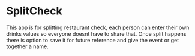 # SplitCheck

This app is for splitting restaurant check, each person can enter their own drinks values so everyone doesnt have to share that. 
Once split happens there is option to save it for future reference and give the event or get together a name.

